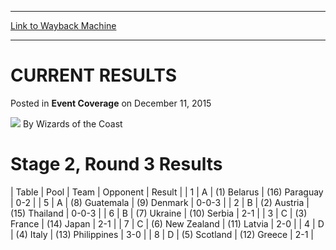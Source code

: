 
---
[Link to Wayback Machine](https://web.archive.org/web/20220630234003/https://magic.wizards.com/en/events/coverage/2015WMC/current-results)

[_metadata_:author]:- "Wizards of the Coast"
[_metadata_:description]:- "Stage 2, Round 3 Results  Table Pool Team Opponent Result 1 A (1) Belarus (16) Paraguay 0-2 5 A (8) Guatemala (9) Denmark 0-0-3 2 B (2) Austria (15) Thailand 0-0-3 6 B (7) Ukraine (10) Serbia 2-1 3 C (3) France (14) Japan 2-1 7 C (6) New Zealand (11) Latvia 2-0 4 D (4) Italy (13) Philippines 3-0 8 D (5) Scotland (12) Greece 2-1"
[_metadata_:generator]:- "Drupal 7 (http://drupal.org)"
[_metadata_:node]:- "939426"
[_metadata_:publish_date]:- "2015-12-11"
[_metadata_:source]:- "div-main-content"
[_metadata_:title]:- "CURRENT RESULTS"
[_metadata_:wayback_capture_timestamp]:- "2022-06-30 23:40:03"
[_metadata_:wayback_raw_url]:- "https://web.archive.org/web/20220630234003id_/https://magic.wizards.com/en/events/coverage/2015WMC/current-results"
[_metadata_:wayback_url]:- "https://magic.wizards.com/en/events/coverage/2015WMC/current-results"
---


CURRENT RESULTS
===============



 Posted in **Event Coverage**
 on December 11, 2015 






![](https://media.magic.wizards.com/styles/auth_small/public/images/person/wizards_author.jpg)
By Wizards of the Coast











Stage 2, Round 3 Results
========================




| Table | Pool | Team | Opponent | Result |
| 1 | A | (1) Belarus | (16) Paraguay | 0-2 |
| 5 | A | (8) Guatemala | (9) Denmark | 0-0-3 |
| 2 | B | (2) Austria | (15) Thailand | 0-0-3 |
| 6 | B | (7) Ukraine | (10) Serbia | 2-1 |
| 3 | C | (3) France | (14) Japan | 2-1 |
| 7 | C | (6) New Zealand | (11) Latvia | 2-0 |
| 4 | D | (4) Italy | (13) Philippines | 3-0 |
| 8 | D | (5) Scotland | (12) Greece | 2-1 |







